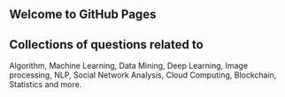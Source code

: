 ## Welcome to GitHub Pages
## Collections of questions related to 
Algorithm, 
Machine Learning, 
Data Mining, 
Deep Learning, 
Image processing, 
NLP, 
Social Network Analysis, 
Cloud Computing, 
Blockchain, 
Statistics 
and more. 

